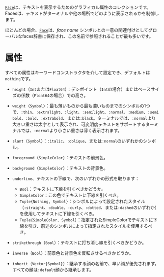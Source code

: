 [`Face`](@ref)は、テキストを表示するためのグラフィカル属性のコレクションです。Facesは、テキストがターミナルや他の場所でどのように表示されるかを制御します。

ほとんどの場合、[`Face`](@ref)は、*face name* シンボルとの一意の関連付けとしてグローバルなfaces辞書に保存され、この名前で参照されることが最も多いです。

# 属性

すべての属性はキーワードコンストラクタを介して設定でき、デフォルトは`nothing`です。

  * `height`（`Int`または`Float64`）：デシポイント（`Int`の場合）またはベースサイズの係数（`Float64`の場合）での高さ。
  * `weight`（`Symbol`）：最も薄いものから最も濃いものまでのシンボルの1つで、`:thin`、`:extralight`、`:light`、`:semilight`、`:normal`、`:medium`、`:semibold`、`:bold`、`:extrabold`、または`:black`。ターミナルでは、`:normal`より大きい重さは太字として表示され、可変明度テキストをサポートするターミナルでは、`:normal`より小さい重さは薄く表示されます。
  * `slant`（`Symbol`）：`:italic`、`:oblique`、または`:normal`のいずれかのシンボル。
  * `foreground`（`SimpleColor`）：テキストの前景色。
  * `background`（`SimpleColor`）：テキストの背景色。
  * `underline`、テキストの下線で、次のいずれかの形式を取ります：

      * `Bool`：テキストに下線を引くべきかどうか。
      * `SimpleColor`：この色でテキストに下線を引くべき。
      * `Tuple{Nothing, Symbol}`：シンボルによって設定されたスタイル（`:straight`、`:double`、`:curly`、`:dotted`、または`:dashed`のいずれか）を使用してテキストに下線を引くべき。
      * `Tuple{SimpleColor, Symbol}`：指定されたSimpleColorでテキストに下線を引き、前述のシンボルによって指定されたスタイルを使用するべき。
  * `strikethrough`（`Bool`）：テキストに打ち消し線を引くべきかどうか。
  * `inverse`（`Bool`）：前景色と背景色を反転させるべきかどうか。
  * `inherit`（`Vector{Symbol}`）：継承する顔の名前で、早い顔が優先されます。すべての顔は`:default`顔から継承します。
